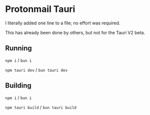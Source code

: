 # Protonmail Tauri
I literally added one line to a file; no effort was required. 

This has already been done by others, but not for the Tauri V2 beta.

## Running
`npm i` / `bun i`

`npm tauri dev` / `bun tauri dev`

## Building
`npm i` / `bun i`

`npm tauri build` / `bun tauri build`
